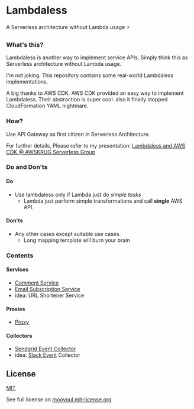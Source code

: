 # Lambdaless

A Serverless architecture without Lambda usage ⚡️

### What's this?

Lambdaless is another way to implement service APIs. Simply think this as Serverless architecture without Lambda usage.

I'm not joking. This repository contains some real-world Lambdaless implementations.

A big thanks to AWS CDK. AWS CDK provided an easy way to implement Lambdaless. 
Their abstraction is super cool. also it finally stopped CloudFormation YAML nightmare.


### How?

Use API Gateway as first citizen in Serverless Architecture.

For further details, Please refer to my presentation: [Lambdaless and AWS CDK @ AWSKRUG Serverless Group](https://slideshare.net)


### Do and Don'ts

#### Do

- Use lambdaless only if Lambda just do *simple tasks*
  - Lambda just perform simple transformations and call **single** AWS API.

#### Don'ts

- Any other cases except suitable use cases. 
  - Long mapping template will burn your brain


### Contents

#### Services

- [Comment Service](./comment)
- [Email Subscription Service](./email-subscription)
- idea: URL Shortener Service

#### Proxies

- [Proxy](./proxy)

#### Collectors

- [Sendgrid Event Collector](./sendgrid-event-collector)
- idea: [Slack Event](https://api.slack.com/events-api) Collector

## License

[MIT](LICENSE)

See full license on [mooyoul.mit-license.org](http://mooyoul.mit-license.org/)
